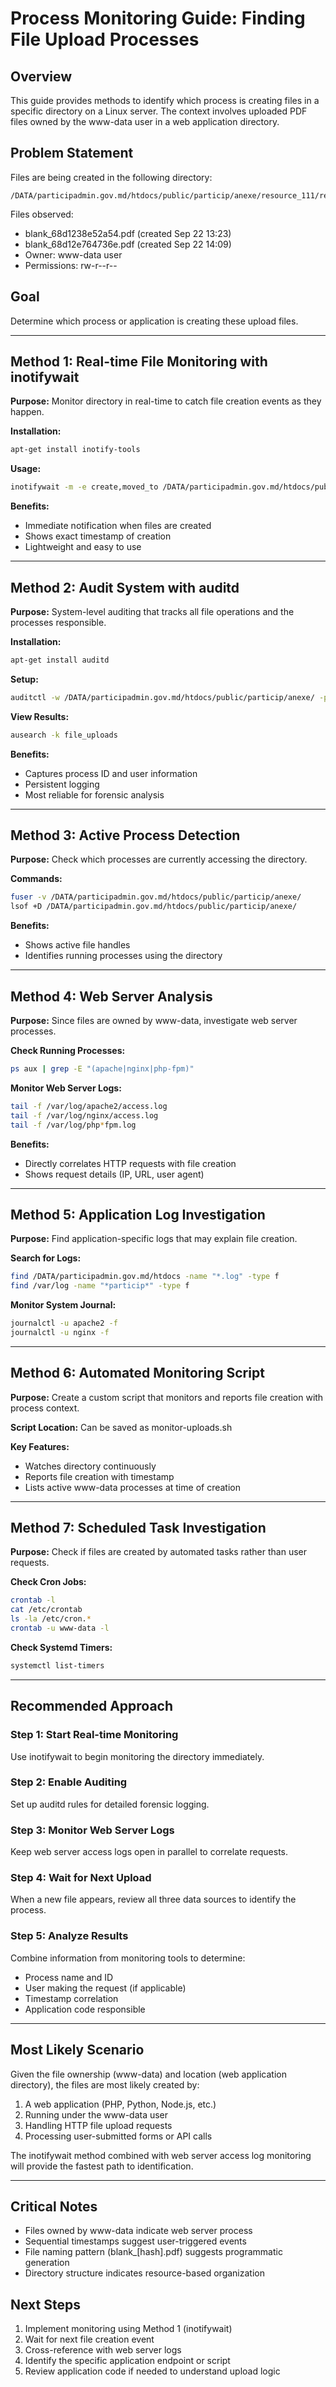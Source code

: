 # Process Monitoring Guide: Finding File Upload Processes

## Overview

This guide provides methods to identify which process is creating files in a specific directory on a Linux server. The context involves uploaded PDF files owned by the www-data user in a web application directory.

## Problem Statement

Files are being created in the following directory:
```
/DATA/participadmin.gov.md/htdocs/public/particip/anexe/resource_111/record_10690/
```

Files observed:
- blank_68d1238e52a54.pdf (created Sep 22 13:23)
- blank_68d12e764736e.pdf (created Sep 22 14:09)
- Owner: www-data user
- Permissions: rw-r--r--

## Goal

Determine which process or application is creating these upload files.

---

## Method 1: Real-time File Monitoring with inotifywait

**Purpose:** Monitor directory in real-time to catch file creation events as they happen.

**Installation:**
```bash
apt-get install inotify-tools
```

**Usage:**
```bash
inotifywait -m -e create,moved_to /DATA/participadmin.gov.md/htdocs/public/particip/anexe/resource_111/record_10690/
```

**Benefits:**
- Immediate notification when files are created
- Shows exact timestamp of creation
- Lightweight and easy to use

---

## Method 2: Audit System with auditd

**Purpose:** System-level auditing that tracks all file operations and the processes responsible.

**Installation:**
```bash
apt-get install auditd
```

**Setup:**
```bash
auditctl -w /DATA/participadmin.gov.md/htdocs/public/particip/anexe/ -p wa -k file_uploads
```

**View Results:**
```bash
ausearch -k file_uploads
```

**Benefits:**
- Captures process ID and user information
- Persistent logging
- Most reliable for forensic analysis

---

## Method 3: Active Process Detection

**Purpose:** Check which processes are currently accessing the directory.

**Commands:**
```bash
fuser -v /DATA/participadmin.gov.md/htdocs/public/particip/anexe/
lsof +D /DATA/participadmin.gov.md/htdocs/public/particip/anexe/
```

**Benefits:**
- Shows active file handles
- Identifies running processes using the directory

---

## Method 4: Web Server Analysis

**Purpose:** Since files are owned by www-data, investigate web server processes.

**Check Running Processes:**
```bash
ps aux | grep -E "(apache|nginx|php-fpm)"
```

**Monitor Web Server Logs:**
```bash
tail -f /var/log/apache2/access.log
tail -f /var/log/nginx/access.log
tail -f /var/log/php*fpm.log
```

**Benefits:**
- Directly correlates HTTP requests with file creation
- Shows request details (IP, URL, user agent)

---

## Method 5: Application Log Investigation

**Purpose:** Find application-specific logs that may explain file creation.

**Search for Logs:**
```bash
find /DATA/participadmin.gov.md/htdocs -name "*.log" -type f
find /var/log -name "*particip*" -type f
```

**Monitor System Journal:**
```bash
journalctl -u apache2 -f
journalctl -u nginx -f
```

---

## Method 6: Automated Monitoring Script

**Purpose:** Create a custom script that monitors and reports file creation with process context.

**Script Location:** Can be saved as monitor-uploads.sh

**Key Features:**
- Watches directory continuously
- Reports file creation with timestamp
- Lists active www-data processes at time of creation

---

## Method 7: Scheduled Task Investigation

**Purpose:** Check if files are created by automated tasks rather than user requests.

**Check Cron Jobs:**
```bash
crontab -l
cat /etc/crontab
ls -la /etc/cron.*
crontab -u www-data -l
```

**Check Systemd Timers:**
```bash
systemctl list-timers
```

---

## Recommended Approach

### Step 1: Start Real-time Monitoring
Use inotifywait to begin monitoring the directory immediately.

### Step 2: Enable Auditing
Set up auditd rules for detailed forensic logging.

### Step 3: Monitor Web Server Logs
Keep web server access logs open in parallel to correlate requests.

### Step 4: Wait for Next Upload
When a new file appears, review all three data sources to identify the process.

### Step 5: Analyze Results
Combine information from monitoring tools to determine:
- Process name and ID
- User making the request (if applicable)
- Timestamp correlation
- Application code responsible

---

## Most Likely Scenario

Given the file ownership (www-data) and location (web application directory), the files are most likely created by:

1. A web application (PHP, Python, Node.js, etc.)
2. Running under the www-data user
3. Handling HTTP file upload requests
4. Processing user-submitted forms or API calls

The inotifywait method combined with web server access log monitoring will provide the fastest path to identification.

---

## Critical Notes

- Files owned by www-data indicate web server process
- Sequential timestamps suggest user-triggered events
- File naming pattern (blank_[hash].pdf) suggests programmatic generation
- Directory structure indicates resource-based organization

## Next Steps

1. Implement monitoring using Method 1 (inotifywait)
2. Wait for next file creation event
3. Cross-reference with web server logs
4. Identify the specific application endpoint or script
5. Review application code if needed to understand upload logic